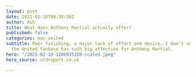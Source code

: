 ```yaml
---
layout: post
date: 2021-02-10T08:38:50Z
author: Ash
title: What does Anthony Martial actually offer?
published: false
categories: man-united
subtitle: Poor finishing, a major lack of effort and desire, I don't understand why
  the United fanbase has such big affection for Anthony Martial.
hero: "/2021-02-10-1286935228-scaled.jpeg"
hero_source: utdreport.co.uk

---
```


